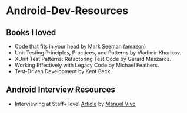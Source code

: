 # Android-Dev-Resources

## Books I loved
- Code that fits in your head by Mark Seeman ([amazon](https://www.amazon.com/Code-That-Fits-Your-Head/dp/0137464401))
- Unit Testing Principles, Practices, and Patterns by Vladimir Khorikov.
- XUnit Test Patterns: Refactoring Test Code by Gerard Meszaros.
- Working Effectively with Legacy Code by Michael Feathers.
- Test-Driven Development by Kent Beck.

## Android Interview Resources
- Interviewing at Staff+ level [Article](https://medium.com/@manuelvicnt/interviewing-at-staff-level-7a31836285e6) by [Manuel Vivo ](https://twitter.com/manuelvicnt)
